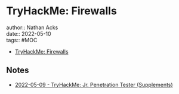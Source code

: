 # TryHackMe: Firewalls

author:: Nathan Acks  
date:: 2022-05-10  
tags:: #MOC

* [TryHackMe: Firewalls](https://tryhackme.com/room/redteamfirewalls)

## Notes

* [2022-05-09 - TryHackMe: Jr. Penetration Tester (Supplements)](../log/2022-05-09-tryhackme-jr-penetration-tester-supplements.md)

